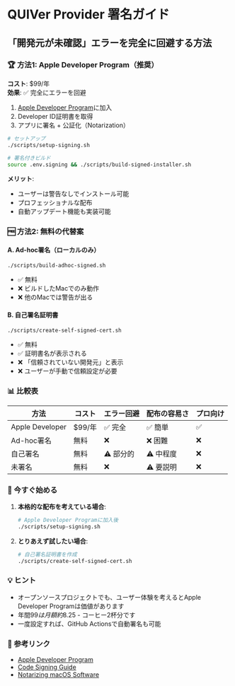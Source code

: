 # QUIVer Provider 署名ガイド

## 「開発元が未確認」エラーを完全に回避する方法

### 🏆 方法1: Apple Developer Program（推奨）
**コスト**: $99/年  
**効果**: ✅ 完全にエラーを回避

1. [Apple Developer Program](https://developer.apple.com/programs/)に加入
2. Developer ID証明書を取得
3. アプリに署名 + 公証化（Notarization）

```bash
# セットアップ
./scripts/setup-signing.sh

# 署名付きビルド
source .env.signing && ./scripts/build-signed-installer.sh
```

**メリット**:
- ユーザーは警告なしでインストール可能
- プロフェッショナルな配布
- 自動アップデート機能も実装可能

### 🆓 方法2: 無料の代替案

#### A. Ad-hoc署名（ローカルのみ）
```bash
./scripts/build-adhoc-signed.sh
```
- ✅ 無料
- ❌ ビルドしたMacでのみ動作
- ❌ 他のMacでは警告が出る

#### B. 自己署名証明書
```bash
./scripts/create-self-signed-cert.sh
```
- ✅ 無料
- ✅ 証明書名が表示される
- ❌ 「信頼されていない開発元」と表示
- ❌ ユーザーが手動で信頼設定が必要

### 📊 比較表

| 方法 | コスト | エラー回避 | 配布の容易さ | プロ向け |
|------|--------|------------|--------------|----------|
| Apple Developer | $99/年 | ✅ 完全 | ✅ 簡単 | ✅ |
| Ad-hoc署名 | 無料 | ❌ | ❌ 困難 | ❌ |
| 自己署名 | 無料 | ⚠️ 部分的 | ⚠️ 中程度 | ❌ |
| 未署名 | 無料 | ❌ | ⚠️ 要説明 | ❌ |

### 🚀 今すぐ始める

1. **本格的な配布を考えている場合**:
   ```bash
   # Apple Developer Programに加入後
   ./scripts/setup-signing.sh
   ```

2. **とりあえず試したい場合**:
   ```bash
   # 自己署名証明書を作成
   ./scripts/create-self-signed-cert.sh
   ```

### 💡 ヒント

- オープンソースプロジェクトでも、ユーザー体験を考えるとApple Developer Programは価値があります
- 年間$99は月額約$8.25 - コーヒー2杯分です
- 一度設定すれば、GitHub Actionsで自動署名も可能

### 🔗 参考リンク

- [Apple Developer Program](https://developer.apple.com/programs/)
- [Code Signing Guide](https://developer.apple.com/documentation/security/code_signing_guide)
- [Notarizing macOS Software](https://developer.apple.com/documentation/security/notarizing_macos_software_before_distribution)